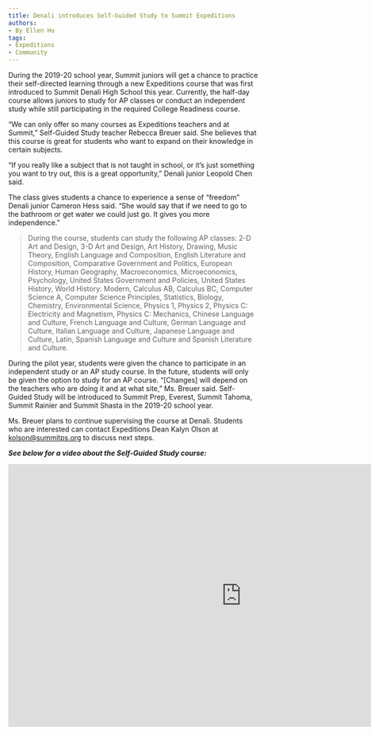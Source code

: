 ```yaml
---
title: Denali introduces Self-Guided Study to Summit Expeditions
authors:
- By Ellen Hu
tags:
- Expeditions
- Community
---
```

During the 2019-20 school year, Summit juniors will get a chance to practice their self-directed learning through a new Expeditions course that was first introduced to Summit Denali High School this year. Currently, the half-day course allows juniors to study for AP classes or conduct an independent study while still participating in the required College Readiness course.

“We can only offer so many courses as Expeditions teachers and at Summit,” Self-Guided Study teacher Rebecca Breuer said. She believes that this course is great for students who want to expand on their knowledge in certain subjects.

“If you really like a subject that is not taught in school, or it’s just something you want to try out, this is a great opportunity,” Denali junior Leopold Chen said.

The class gives students a chance to experience a sense of “freedom” Denali junior Cameron Hess said. “She would say that if we need to go to the bathroom or get water we could just go. It gives you more independence.”

>During the course, students can study the following AP classes: 2-D Art and Design, 3-D Art and Design, Art History, Drawing, Music Theory, English Language and Composition, English Literature and Composition, Comparative Government and Politics, European History, Human Geography, Macroeconomics, Microeconomics, Psychology, United States Government and Policies, United States History, World History: Modern, Calculus AB, Calculus BC, Computer Science A, Computer Science Principles, Statistics, Biology, Chemistry, Environmental Science, Physics 1, Physics 2, Physics C: Electricity and Magnetism, Physics C: Mechanics, Chinese Language and Culture, French Language and Culture, German Language and Culture, Italian Language and Culture, Japanese Language and Culture, Latin, Spanish Language and Culture and Spanish Literature and Culture.  

During the pilot year, students were given the chance to participate in an independent study or an AP study course. In the future, students will only be given the option to study for an AP course. “[Changes] will depend on the teachers who are doing it and at what site,” Ms. Breuer said. Self-Guided Study will be introduced to Summit Prep, Everest, Summit Tahoma, Summit Rainier and Summit Shasta in the 2019-20 school year.

Ms. Breuer plans to continue supervising the course at Denali. Students who are interested can contact Expeditions Dean Kalyn Olson at kolson@summitps.org to discuss next steps.


***See below for a video about the Self-Guided Study course:***

<iframe width="940" height="529" src="https://www.youtube.com/watch?v=MK7y8RtAU68" frameborder="0" allow="accelerometer; autoplay; encrypted-media; gyroscope; picture-in-picture" allowfullscreen></iframe>
